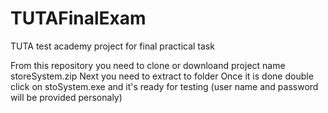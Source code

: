# TUTAFinalExam
TUTA test academy project for final practical task

From this repository you need to clone or downloand project name storeSystem.zip
Next you need to extract to folder
Once it is done double click on stoSystem.exe and it's ready for testing
(user name and password will be provided personaly)
